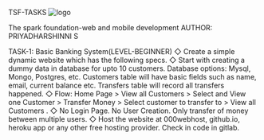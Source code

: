 TSF-TASKS
![logo](https://user-images.githubusercontent.com/88180533/129455749-be7fe683-4a2a-422a-920f-bdca44bd7241.png)

The spark foundation-web and mobile development
AUTHOR: PRIYADHARSHINNI S

TASK-1: Basic Banking System(LEVEL-BEGINNER)
◇ Create a simple dynamic website which has the following specs.
◇ Start with creating a dummy data in database for upto 10
customers. Database options: Mysql, Mongo, Postgres, etc.
Customers table will have basic fields such as name, email,
current balance etc. Transfers table will record all transfers
happened.
◇ Flow: Home Page > View all Customers > Select and View one
Customer > Transfer Money > Select customer to transfer to >
View all Customers .
◇ No Login Page. No User Creation. Only transfer of money
between multiple users.
◇ Host the website at 000webhost, github.io, heroku app or any
other free hosting provider. Check in code in gitlab.

